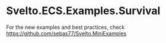 # Svelto.ECS.Examples.Survival

For the new examples and best practices, check https://github.com/sebas77/Svelto.MiniExamples


